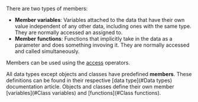 There are two types of members:

- **Member variables**: Variables attached to the data that have their own value independent of any other data, including ones with the same type. They are normally accessed an assigned to.
- **Member functions**: Functions that implicitly take in the data as a parameter and does something invoving it. They are normally accessed and called simultaneously.

Members can be used using the [access](#Access) operators.

All data types except objects and classes have predefined **members**. These definitions can be found in their respective [data type](#Data types) documentation article. Objects and classes define their own member [variables](#Class variables) and [functions](#Class functions).
